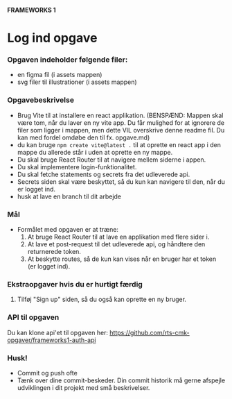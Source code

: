 **FRAMEWORKS 1**

# Log ind opgave
### **Opgaven indeholder følgende filer:**
- en figma fil (i assets mappen)
- svg filer til illustrationer (i assets mappen)

### **Opgavebeskrivelse**
- Brug Vite til at installere en react applikation.
  (BENSPÆND: Mappen skal være tom, når du laver en ny vite app. Du får mulighed for at ignorere de filer som ligger i mappen, men dette VIL overskrive denne readme fil. Du kan med fordel omdøbe den til fx. opgave.md)
- du kan bruge `npm create vite@latest .` til at oprette en react app i den mappe du allerede står i uden at oprette en ny mappe.
- Du skal bruge React Router til at navigere mellem siderne i appen.
- Du skal implementere login-funktionalitet.
- Du skal fetche statements og secrets fra det udleverede api.
- Secrets siden skal være beskyttet, så du kun kan navigere til den, når du er logget ind.
- husk at lave en branch til dit arbejde

### **Mål**
- Formålet med opgaven er at træne:
  1. At bruge React Router til at lave en applikation med flere sider i.
  2. At lave et post-request til det udleverede api, og håndtere den returnerede token.
  3. At beskytte routes, så de kun kan vises når en bruger har et token (er logget ind).
  
### **Ekstraopgaver hvis du er hurtigt færdig**
  1. Tilføj "Sign up" siden, så du også kan oprette en ny bruger.

### **API til opgaven**
  Du kan klone api'et til opgaven her: https://github.com/rts-cmk-opgaver/frameworks1-auth-api

### **Husk!**
- Commit og push ofte
- Tænk over dine commit-beskeder. Din commit historik må gerne afspejle udviklingen i dit projekt med små beskrivelser. 

